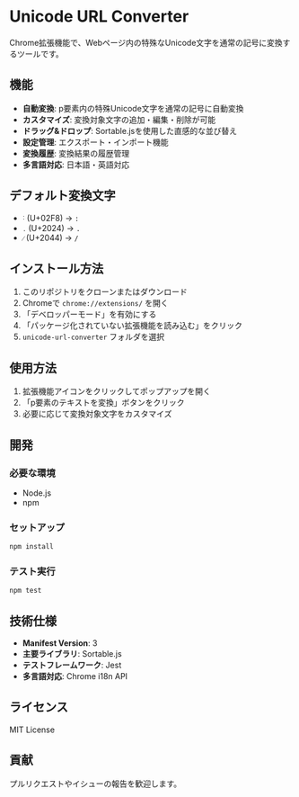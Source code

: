 # Unicode URL Converter

Chrome拡張機能で、Webページ内の特殊なUnicode文字を通常の記号に変換するツールです。

## 機能

- **自動変換**: p要素内の特殊Unicode文字を通常の記号に自動変換
- **カスタマイズ**: 変換対象文字の追加・編集・削除が可能
- **ドラッグ&ドロップ**: Sortable.jsを使用した直感的な並び替え
- **設定管理**: エクスポート・インポート機能
- **変換履歴**: 変換結果の履歴管理
- **多言語対応**: 日本語・英語対応

## デフォルト変換文字

- `˸` (U+02F8) → `:`
- `․` (U+2024) → `.`
- `⁄` (U+2044) → `/`

## インストール方法

1. このリポジトリをクローンまたはダウンロード
2. Chromeで `chrome://extensions/` を開く
3. 「デベロッパーモード」を有効にする
4. 「パッケージ化されていない拡張機能を読み込む」をクリック
5. `unicode-url-converter` フォルダを選択

## 使用方法

1. 拡張機能アイコンをクリックしてポップアップを開く
2. 「p要素のテキストを変換」ボタンをクリック
3. 必要に応じて変換対象文字をカスタマイズ

## 開発

### 必要な環境
- Node.js
- npm

### セットアップ
```bash
npm install
```

### テスト実行
```bash
npm test
```

## 技術仕様

- **Manifest Version**: 3
- **主要ライブラリ**: Sortable.js
- **テストフレームワーク**: Jest
- **多言語対応**: Chrome i18n API

## ライセンス

MIT License

## 貢献

プルリクエストやイシューの報告を歓迎します。 